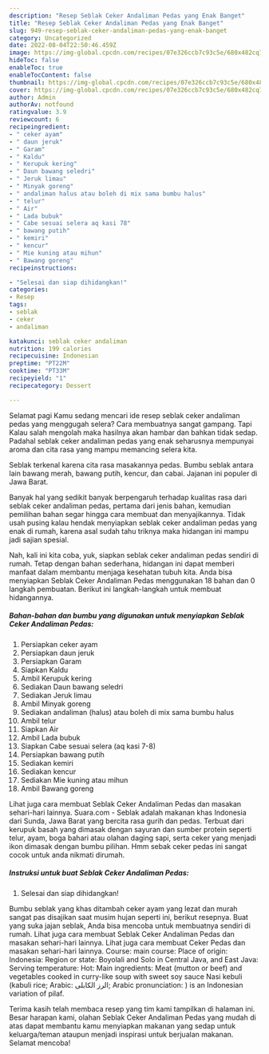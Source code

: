 ```yaml
---
description: "Resep Seblak Ceker Andaliman Pedas yang Enak Banget"
title: "Resep Seblak Ceker Andaliman Pedas yang Enak Banget"
slug: 949-resep-seblak-ceker-andaliman-pedas-yang-enak-banget
category: Uncategorized
date: 2022-08-04T22:50:46.459Z
image: https://img-global.cpcdn.com/recipes/07e326ccb7c93c5e/680x482cq70/seblak-ceker-andaliman-pedas-foto-resep-utama.jpg
hideToc: false
enableToc: true
enableTocContent: false
thumbnail: https://img-global.cpcdn.com/recipes/07e326ccb7c93c5e/680x482cq70/seblak-ceker-andaliman-pedas-foto-resep-utama.jpg
cover: https://img-global.cpcdn.com/recipes/07e326ccb7c93c5e/680x482cq70/seblak-ceker-andaliman-pedas-foto-resep-utama.jpg
author: Admin
authorAv: notfound
ratingvalue: 3.9
reviewcount: 6
recipeingredient:
- " ceker ayam"
- " daun jeruk"
- " Garam"
- " Kaldu"
- " Kerupuk kering"
- " Daun bawang seledri"
- " Jeruk limau"
- " Minyak goreng"
- " andaliman halus atau boleh di mix sama bumbu halus"
- " telur"
- " Air"
- " Lada bubuk"
- " Cabe sesuai selera aq kasi 78"
- " bawang putih"
- " kemiri"
- " kencur"
- " Mie kuning atau mihun"
- " Bawang goreng"
recipeinstructions:

- "Selesai dan siap dihidangkan!"
categories:
- Resep
tags:
- seblak
- ceker
- andaliman

katakunci: seblak ceker andaliman 
nutrition: 199 calories
recipecuisine: Indonesian
preptime: "PT22M"
cooktime: "PT33M"
recipeyield: "1"
recipecategory: Dessert

---
```



Selamat pagi Kamu sedang mencari ide resep seblak ceker andaliman pedas yang menggugah selera? Cara membuatnya sangat gampang. Tapi Kalau salah mengolah maka hasilnya akan hambar dan bahkan tidak sedap. Padahal seblak ceker andaliman pedas yang enak seharusnya mempunyai aroma dan cita rasa yang mampu memancing selera kita.


Seblak terkenal karena cita rasa masakannya pedas. Bumbu seblak antara lain bawang merah, bawang putih, kencur, dan cabai. Jajanan ini populer di Jawa Barat.

Banyak hal yang sedikit banyak berpengaruh terhadap kualitas rasa dari seblak ceker andaliman pedas, pertama dari jenis bahan, kemudian pemilihan bahan segar hingga cara membuat dan menyajikannya. Tidak usah pusing kalau hendak menyiapkan seblak ceker andaliman pedas yang enak di rumah, karena asal sudah tahu triknya maka hidangan ini mampu jadi sajian spesial.


Nah, kali ini kita coba, yuk, siapkan seblak ceker andaliman pedas sendiri di rumah. Tetap dengan bahan sederhana, hidangan ini dapat memberi manfaat dalam membantu menjaga kesehatan tubuh kita. Anda bisa menyiapkan Seblak Ceker Andaliman Pedas menggunakan 18 bahan dan 0 langkah pembuatan. Berikut ini langkah-langkah untuk membuat hidangannya.

<!--inarticleads1-->

##### Bahan-bahan dan bumbu yang digunakan untuk menyiapkan Seblak Ceker Andaliman Pedas:

1. Persiapkan  ceker ayam
1. Persiapkan  daun jeruk
1. Persiapkan  Garam
1. Siapkan  Kaldu
1. Ambil  Kerupuk kering
1. Sediakan  Daun bawang seledri
1. Sediakan  Jeruk limau
1. Ambil  Minyak goreng
1. Sediakan  andaliman (halus) atau boleh di mix sama bumbu halus
1. Ambil  telur
1. Siapkan  Air
1. Ambil  Lada bubuk
1. Siapkan  Cabe sesuai selera (aq kasi 7-8)
1. Persiapkan  bawang putih
1. Sediakan  kemiri
1. Sediakan  kencur
1. Sediakan  Mie kuning atau mihun
1. Ambil  Bawang goreng


Lihat juga cara membuat Seblak Ceker Andaliman Pedas dan masakan sehari-hari lainnya. Suara.com - Seblak adalah makanan khas Indonesia dari Sunda, Jawa Barat yang bercita rasa gurih dan pedas. Terbuat dari kerupuk basah yang dimasak dengan sayuran dan sumber protein seperti telur, ayam, boga bahari atau olahan daging sapi, serta ceker yang menjadi ikon dimasak dengan bumbu pilihan. Hmm sebak ceker pedas ini sangat cocok untuk anda nikmati dirumah. 

<!--inarticleads2-->

##### Instruksi untuk buat Seblak Ceker Andaliman Pedas:


1. Selesai dan siap dihidangkan!

Bumbu seblak yang khas ditambah ceker ayam yang lezat dan murah sangat pas disajikan saat musim hujan seperti ini, berikut resepnya. Buat yang suka jajan seblak, Anda bisa mencoba untuk membuatnya sendiri di rumah. Lihat juga cara membuat Seblak Ceker Andaliman Pedas dan masakan sehari-hari lainnya. Lihat juga cara membuat Ceker Pedas dan masakan sehari-hari lainnya. Course: main course: Place of origin: Indonesia: Region or state: Boyolali and Solo in Central Java, and East Java: Serving temperature: Hot: Main ingredients: Meat (mutton or beef) and vegetables cooked in curry-like soup with sweet soy sauce Nasi kebuli (kabuli rice; Arabic: الرز الكابلى; Arabic pronunciation: ) is an Indonesian variation of pilaf. 

Terima kasih telah membaca resep yang tim kami tampilkan di halaman ini. Besar harapan kami, olahan Seblak Ceker Andaliman Pedas yang mudah di atas dapat membantu kamu menyiapkan makanan yang sedap untuk keluarga/teman ataupun menjadi inspirasi untuk berjualan makanan. Selamat mencoba!

